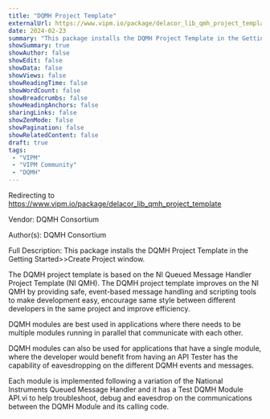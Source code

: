```yaml
---
title: "DQMH Project Template"
externalUrl: https://www.vipm.io/package/delacor_lib_qmh_project_template
date: 2024-02-23
summary: "This package installs the DQMH Project Template in the Getting Started>>Create Project window."
showSummary: true
showAuthor: false
showEdit: false
showData: false
showViews: false
showReadingTime: false
showWordCount: false
showBreadcrumbs: false
showHeadingAnchors: false
sharingLinks: false
showZenMode: false
showPagination: false
showRelatedContent: false
draft: true
tags:
 - "VIPM"
 - "VIPM Community"
 - "DQMH"
---
```


Redirecting to https://www.vipm.io/package/delacor_lib_qmh_project_template

Vendor: DQMH Consortium

Author(s): DQMH Consortium
 
Full Description:
This package installs the DQMH Project Template in the Getting Started>>Create Project window.

The DQMH project template is based on the NI Queued Message Handler Project Template (NI QMH). The DQMH project template improves on the NI QMH by providing safe, event-based message handling and scripting tools to make development easy, encourage same style between different developers in the same project and improve efficiency.

DQMH modules are best used in applications where there needs to be multiple modules running in parallel that communicate with each other.

DQMH modules can also be used for applications that have a single module, where the developer would benefit from having an API Tester has the capability of eavesdropping on the different DQMH events and messages.

Each module is implemented following a variation of the National Instruments Queued Message Handler and it has a Test DQMH Module API.vi to help troubleshoot, debug and eavesdrop on the communications between the DQMH Module and its calling code.